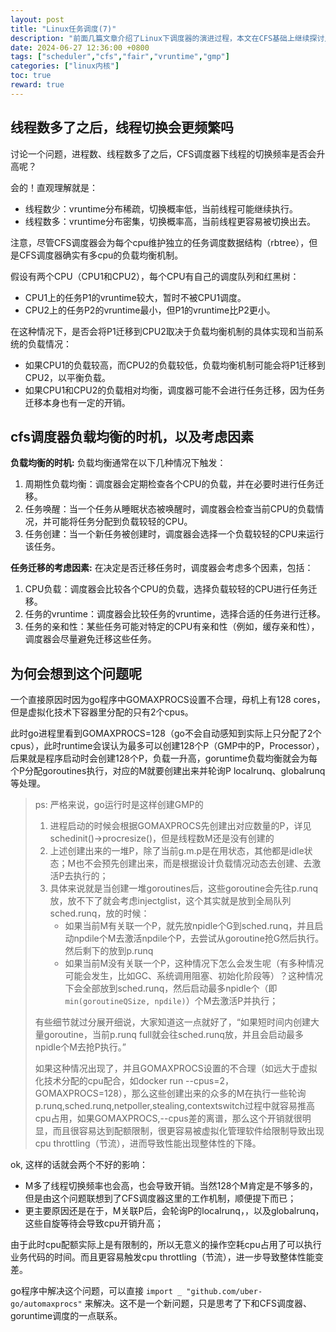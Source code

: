 ```yaml
---
layout: post
title: "Linux任务调度(7)"
description: "前面几篇文章介绍了Linux下调度器的演进过程，本文在CFS基础上继续探讨几个比较实际的问题。当线程数多了之后，线程切换频率会上升吗？调度器又如何平衡多cpu多核上的负载。"
date: 2024-06-27 12:36:00 +0800
tags: ["scheduler","cfs","fair","vruntime","gmp"]
categories: ["linux内核"]
toc: true
reward: true
---
```

## 线程数多了之后，线程切换会更频繁吗

讨论一个问题，进程数、线程数多了之后，CFS调度器下线程的切换频率是否会升高呢？

会的！直观理解就是：

- 线程数少：vruntime分布稀疏，切换概率低，当前线程可能继续执行。
- 线程数多：vruntime分布密集，切换概率高，当前线程更容易被切换出去。

注意，尽管CFS调度器会为每个cpu维护独立的任务调度数据结构（rbtree），但是CFS调度器确实有多cpu的负载均衡机制。

假设有两个CPU（CPU1和CPU2），每个CPU有自己的调度队列和红黑树：

- CPU1上的任务P1的vruntime较大，暂时不被CPU1调度。
- CPU2上的任务P2的vruntime最小，但P1的vruntime比P2更小。

在这种情况下，是否会将P1迁移到CPU2取决于负载均衡机制的具体实现和当前系统的负载情况：

- 如果CPU1的负载较高，而CPU2的负载较低，负载均衡机制可能会将P1迁移到CPU2，以平衡负载。
- 如果CPU1和CPU2的负载相对均衡，调度器可能不会进行任务迁移，因为任务迁移本身也有一定的开销。

## cfs调度器负载均衡的时机，以及考虑因素

**负载均衡的时机:**
负载均衡通常在以下几种情况下触发：

1. 周期性负载均衡：调度器会定期检查各个CPU的负载，并在必要时进行任务迁移。
2. 任务唤醒：当一个任务从睡眠状态被唤醒时，调度器会检查当前CPU的负载情况，并可能将任务分配到负载较轻的CPU。
3. 任务创建：当一个新任务被创建时，调度器会选择一个负载较轻的CPU来运行该任务。

**任务迁移的考虑因素:**
在决定是否迁移任务时，调度器会考虑多个因素，包括：

1. CPU负载：调度器会比较各个CPU的负载，选择负载较轻的CPU进行任务迁移。
2. 任务的vruntime：调度器会比较任务的vruntime，选择合适的任务进行迁移。
3. 任务的亲和性：某些任务可能对特定的CPU有亲和性（例如，缓存亲和性），调度器会尽量避免迁移这些任务。

## 为何会想到这个问题呢

一个直接原因时因为go程序中GOMAXPROCS设置不合理，母机上有128 cores，但是虚拟化技术下容器里分配的只有2个cpus。

此时go进程里看到GOMAXPROCS=128（go不会自动感知到实际上只分配了2个cpus），此时runtime会误认为最多可以创建128个P（GMP中的P，Processor），后果就是程序启动时会创建128个P，负载一升高，goruntime负载均衡就会为每个P分配goroutines执行，对应的M就要创建出来并轮询P localrunq、globalrunq等处理。

> ps: 严格来说，go运行时是这样创建GMP的
>
> 1. 进程启动的时候会根据GOMAXPROCS先创建出对应数量的P，详见schedinit()->procresize()，但是线程数M还是没有创建的
> 2. 上述创建出来的一堆P，除了当前g.m.p是在用状态，其他都是idle状态；M也不会预先创建出来，而是根据设计负载情况动态去创建、去激活P去执行的；
> 3. 具体来说就是当创建一堆goroutines后，这些goroutine会先往p.runq放，放不下了就会考虑injectglist，这个其实就是放到全局队列sched.runq，放的时候：
>    - 如果当前M有关联一个P，就先放npidle个G到sched.runq，并且启动npdile个M去激活npdile个P，去尝试从goroutine抢G然后执行。然后剩下的放到p.runq
>    - 如果当前M没有关联一个P，这种情况下怎么会发生呢（有多种情况可能会发生，比如GC、系统调用阻塞、初始化阶段等）？这种情况下会全部放到sched.runq，然后启动最多npidle个（即 `min(goroutineQSize, npdile)`）个M去激活P并执行；
>
> 有些细节就过分展开细说，大家知道这一点就好了，“如果短时间内创建大量goroutine，当前p.runq full就会往sched.runq放，并且会启动最多npidle个M去抢P执行。”
>
> 如果这种情况出现了，并且GOMAXPROCS设置的不合理（如远大于虚拟化技术分配的cpu配合，如docker run --cpus=2，GOMAXPROCS=128），那么这些创建出来的众多的M在执行一些轮询p.runq,sched.runq,netpoller,stealing,contextswitch过程中就容易推高cpu占用，如果GOMAXPROCS,--cpus差的离谱，那么这个开销就很明显，而且很容易达到配额限制，很更容易被虚拟化管理软件给限制导致出现cpu throttling（节流），进而导致性能出现整体性的下降。

ok, 这样的话就会两个不好的影响：

- M多了线程切换频率也会高，也会导致开销。当然128个M肯定是不够多的，但是由这个问题联想到了CFS调度器这里的工作机制，顺便提下而已；
- 更主要原因还是在于，M关联P后，会轮询P的localrunq，，以及globalrunq，这些自旋等待会导致cpu开销升高；

由于此时cpu配额实际上是有限制的，所以无意义的操作空耗cpu占用了可以执行业务代码的时间。而且更容易触发cpu throttling（节流），进一步导致整体性能变差。

go程序中解决这个问题，可以直接 `import _ "github.com/uber-go/automaxprocs"` 来解决。这不是一个新问题，只是思考了下和CFS调度器、goruntime调度的一点联系。

